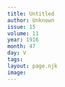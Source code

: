 ```yaml
---
title: Untitled
author: Unknown
issue: 15
volume: 11
year: 1916
month: 47
day: V
tags:
layout: page.njk
image:
---
```



